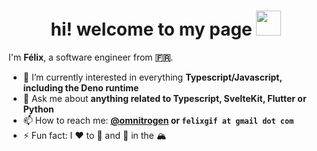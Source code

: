 <h1 align="center">hi! welcome to my page <img src="https://media.giphy.com/media/hvRJCLFzcasrR4ia7z/giphy.gif" width=40" height="40"></h1>

I'm **Félix**, a software engineer from **🇫🇷**.

- 🌱 I’m currently interested in everything **Typescript/Javascript, including the Deno runtime**
- 💬 Ask me about **anything related to Typescript, SvelteKit, Flutter or Python**
- 📫 How to reach me: **[@omnitrogen](https://bsky.app/profile/omnitrogen.bsky.social) or `felixgif at gmail dot com`**
- ⚡ Fun fact: I :heart: to :running: and :mountain_bicyclist: in the 🏔️
